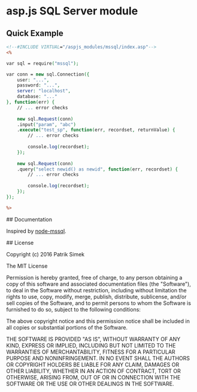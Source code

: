 # asp.js SQL Server module

## Quick Example

```asp
<!--#INCLUDE VIRTUAL="/aspjs_modules/mssql/index.asp"-->
<%

var sql = require("mssql");

var conn = new sql.Connection({
	user: "...",
	password: "...",
	server: "localhost",
	database: "..."
}, function(err) {
	// ... error checks
	
	new sql.Request(conn)
	.input("param", "abc")
	.execute("test_sp", function(err, recordset, returnValue) {
		// ... error checks
		
		console.log(recordset);
	});
	
	new sql.Request(conn)
	.query("select newid() as newid", function(err, recordset) {
		// ... error checks
		
		console.log(recordset);
	});
});

%>
```

## Documentation

Inspired by [node-mssql](https://github.com/patriksimek/node-mssql).

<a name="license" />
## License

Copyright (c) 2016 Patrik Simek

The MIT License

Permission is hereby granted, free of charge, to any person obtaining a copy of this software and associated documentation files (the "Software"), to deal in the Software without restriction, including without limitation the rights to use, copy, modify, merge, publish, distribute, sublicense, and/or sell copies of the Software, and to permit persons to whom the Software is furnished to do so, subject to the following conditions:

The above copyright notice and this permission notice shall be included in all copies or substantial portions of the Software.

THE SOFTWARE IS PROVIDED "AS IS", WITHOUT WARRANTY OF ANY KIND, EXPRESS OR IMPLIED, INCLUDING BUT NOT LIMITED TO THE WARRANTIES OF MERCHANTABILITY, FITNESS FOR A PARTICULAR PURPOSE AND NONINFRINGEMENT. IN NO EVENT SHALL THE AUTHORS OR COPYRIGHT HOLDERS BE LIABLE FOR ANY CLAIM, DAMAGES OR OTHER LIABILITY, WHETHER IN AN ACTION OF CONTRACT, TORT OR OTHERWISE, ARISING FROM, OUT OF OR IN CONNECTION WITH THE SOFTWARE OR THE USE OR OTHER DEALINGS IN THE SOFTWARE.

